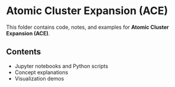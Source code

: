 # Atomic Cluster Expansion (ACE)

This folder contains code, notes, and examples for **Atomic Cluster Expansion (ACE)**.

## Contents
- Jupyter notebooks and Python scripts
- Concept explanations
- Visualization demos
